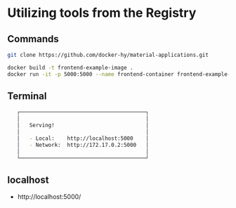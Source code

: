 # Utilizing tools from the Registry

## Commands
```bash
git clone https://github.com/docker-hy/material-applications.git

docker build -t frontend-example-image .
docker run -it -p 5000:5000 --name frontend-container frontend-example-image
```

##  Terminal

```bash
   ┌────────────────────────────────────────┐
   │                                        │
   │   Serving!                             │
   │                                        │
   │   - Local:    http://localhost:5000    │
   │   - Network:  http://172.17.0.2:5000   │
   │                                        │
   └────────────────────────────────────────┘
```

## localhost

- http://localhost:5000/
